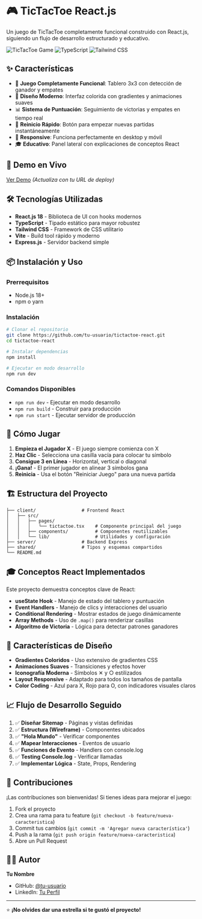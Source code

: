 # 🎮 TicTacToe React.js

Un juego de TicTacToe completamente funcional construido con React.js, siguiendo un flujo de desarrollo estructurado y educativo.

![TicTacToe Game](https://img.shields.io/badge/React-18+-blue?style=for-the-badge&logo=react)
![TypeScript](https://img.shields.io/badge/TypeScript-5+-blue?style=for-the-badge&logo=typescript)
![Tailwind CSS](https://img.shields.io/badge/Tailwind-3+-blue?style=for-the-badge&logo=tailwindcss)

## ✨ Características

- 🎯 **Juego Completamente Funcional**: Tablero 3x3 con detección de ganador y empates
- 🎨 **Diseño Moderno**: Interfaz colorida con gradientes y animaciones suaves
- 📊 **Sistema de Puntuación**: Seguimiento de victorias y empates en tiempo real
- 🔄 **Reinicio Rápido**: Botón para empezar nuevas partidas instantáneamente
- 📱 **Responsive**: Funciona perfectamente en desktop y móvil
- 🎓 **Educativo**: Panel lateral con explicaciones de conceptos React

## 🚀 Demo en Vivo

[Ver Demo](https://tu-proyecto.replit.app) *(Actualiza con tu URL de deploy)*

## 🛠️ Tecnologías Utilizadas

- **React.js 18** - Biblioteca de UI con hooks modernos
- **TypeScript** - Tipado estático para mayor robustez
- **Tailwind CSS** - Framework de CSS utilitario
- **Vite** - Build tool rápido y moderno
- **Express.js** - Servidor backend simple

## 📦 Instalación y Uso

### Prerrequisitos
- Node.js 18+ 
- npm o yarn

### Instalación
```bash
# Clonar el repositorio
git clone https://github.com/tu-usuario/tictactoe-react.git
cd tictactoe-react

# Instalar dependencias
npm install

# Ejecutar en modo desarrollo
npm run dev
```

### Comandos Disponibles
- `npm run dev` - Ejecutar en modo desarrollo
- `npm run build` - Construir para producción
- `npm run start` - Ejecutar servidor de producción

## 🎯 Cómo Jugar

1. **Empieza el Jugador X** - El juego siempre comienza con X
2. **Haz Clic** - Selecciona una casilla vacía para colocar tu símbolo
3. **Consigue 3 en Línea** - Horizontal, vertical o diagonal
4. **¡Gana!** - El primer jugador en alinear 3 símbolos gana
5. **Reinicia** - Usa el botón "Reiniciar Juego" para una nueva partida

## 🏗️ Estructura del Proyecto

```
├── client/                 # Frontend React
│   ├── src/
│   │   ├── pages/
│   │   │   └── tictactoe.tsx    # Componente principal del juego
│   │   ├── components/          # Componentes reutilizables
│   │   └── lib/                 # Utilidades y configuración
├── server/                 # Backend Express
├── shared/                 # Tipos y esquemas compartidos
└── README.md
```

## 🎓 Conceptos React Implementados

Este proyecto demuestra conceptos clave de React:

- **useState Hook** - Manejo de estado del tablero y puntuación
- **Event Handlers** - Manejo de clics y interacciones del usuario
- **Conditional Rendering** - Mostrar estados de juego dinámicamente
- **Array Methods** - Uso de `.map()` para renderizar casillas
- **Algoritmo de Victoria** - Lógica para detectar patrones ganadores

## 🎨 Características de Diseño

- **Gradientes Coloridos** - Uso extensivo de gradientes CSS
- **Animaciones Suaves** - Transiciones y efectos hover
- **Iconografía Moderna** - Símbolos ✕ y ○ estilizados
- **Layout Responsive** - Adaptado para todos los tamaños de pantalla
- **Color Coding** - Azul para X, Rojo para O, con indicadores visuales claros

## 📈 Flujo de Desarrollo Seguido

1. ✅ **Diseñar Sitemap** - Páginas y vistas definidas
2. ✅ **Estructura (Wireframe)** - Componentes ubicados
3. ✅ **"Hola Mundo"** - Verificar componentes
4. ✅ **Mapear Interacciones** - Eventos de usuario
5. ✅ **Funciones de Evento** - Handlers con console.log
6. ✅ **Testing Console.log** - Verificar llamadas
7. ✅ **Implementar Lógica** - State, Props, Rendering

## 🤝 Contribuciones

¡Las contribuciones son bienvenidas! Si tienes ideas para mejorar el juego:

1. Fork el proyecto
2. Crea una rama para tu feature (`git checkout -b feature/nueva-caracteristica`)
3. Commit tus cambios (`git commit -m 'Agregar nueva característica'`)
4. Push a la rama (`git push origin feature/nueva-caracteristica`)
5. Abre un Pull Request



## 👨‍💻 Autor

**Tu Nombre**
- GitHub: [@tu-usuario](https://github.com/tu-usuario)
- LinkedIn: [Tu Perfil](https://linkedin.com/in/tu-perfil)

---

⭐ **¡No olvides dar una estrella si te gustó el proyecto!**